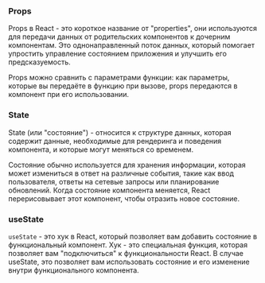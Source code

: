 ### Props

Props в React - это короткое название от "properties", они используются для передачи данных от родительских компонентов к дочерним компонентам. Это однонаправленный поток данных, который помогает упростить управление состоянием приложения и улучшить его предсказуемость.

Props можно сравнить с параметрами функции: как параметры, которые вы передаёте в функцию при вызове, props передаются в компонент при его использовании.

### State

State (или "состояние") - относится к структуре данных, которая содержит данные, необходимые для рендеринга и поведения компонента, и которые могут меняться со временем.

Состояние обычно используется для хранения информации, которая может измениться в ответ на различные события, такие как ввод пользователя, ответы на сетевые запросы или планирование обновлений. Когда состояние компонента меняется, React перерисовывает этот компонент, чтобы отразить новое состояние.

### useState

`useState` - это хук в React, который позволяет вам добавить состояние в функциональный компонент. Хук - это специальная функция, которая позволяет вам "подключиться" к функциональности React. В случае useState, это позволяет вам использовать состояние и его изменение внутри функционального компонента.
